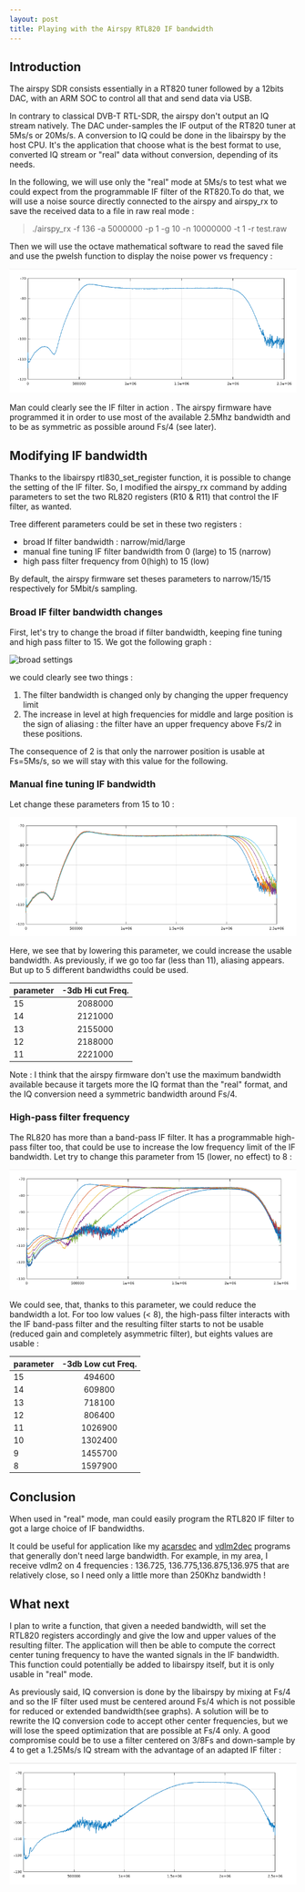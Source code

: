 ```yaml
---
layout: post
title: Playing with the Airspy RTL820 IF bandwidth 
---
```


## Introduction
The airspy SDR consists essentially in a RT820 tuner followed by a 12bits DAC, with an ARM SOC to control all that and send data via USB.

In contrary to classical DVB-T RTL-SDR, the airspy don't output an IQ stream natively. The DAC under-samples the IF output of the RT820 tuner at 5Ms/s or 20Ms/s. A conversion to IQ could be done in the libairspy by the host CPU. It's the application that choose what is the best format to use, converted IQ stream or "real" data without conversion, depending of its needs.

In the following, we will use only the "real" mode at 5Ms/s to test what we could expect from the programmable IF filter of the RT820.To do that, we will use a noise source directly connected to the airspy and airspy_rx to save the received data to a file in raw real mode :

> ./airspy_rx -f 136 -a 5000000 -p 1 -g 10 -n 10000000 -t 1 -r test.raw

Then we will use the octave mathematical software to read the saved file and use the pwelsh function to display the noise power vs frequency :

![base response](./base.png)

Man could clearly see the IF filter in action . The airspy firmware have programmed it in order to use most of the available 2.5Mhz bandwidth and to be as symmetric as possible around Fs/4 (see later).

## Modifying IF bandwidth
Thanks to the libairspy rtl830_set_register function, it is possible to change the setting of the IF filter. So, I modified the airspy_rx command by adding parameters to set the two RL820 registers (R10 & R11) that control the IF filter, as wanted.

Tree different parameters could be set in these two registers :
* broad If filter bandwidth : narrow/mid/large
* manual fine tuning IF filter bandwidth from 0 (large) to 15 (narrow)
* high pass filter frequency from 0(high) to 15 (low)

By default, the airspy firmware set theses parameters to narrow/15/15 respectively for 5Mbit/s sampling.

### Broad IF filter bandwidth changes
First, let's try to change the broad if filter bandwidth, keeping fine tuning and high pass filter to 15. We got the following graph :

![broad settings](./broad.png)

we could clearly see two things :
1. The filter bandwidth is changed only by changing the upper frequency limit 
2. The increase in level at high frequencies for middle and large position is the sign of aliasing : the filter have an upper frequency above Fs/2 in these positions.

The consequence of 2 is that only the narrower position is usable at Fs=5Ms/s, so we will stay with this value for the following.

### Manual fine tuning IF bandwidth

Let change these parameters from 15 to 10 :

![fine settings](./fine.png)

Here, we see that by lowering this parameter, we could increase the usable bandwidth. As previously, if we go too far (less than 11), aliasing appears. But up to 5 different bandwidths could be used. 

| parameter | -3db Hi cut Freq. |
|:--------|:-------:|
| 15 | 2088000 |
| 14 | 2121000 |
| 13 | 2155000 |
| 12 | 2188000 |
| 11 | 2221000 |

Note : I think that the airspy firmware don't use the maximum bandwidth available because it targets more the IQ format than the "real" format, and the IQ conversion need a symmetric bandwidth around Fs/4.

### High-pass filter frequency
The RL820 has more than a band-pass IF filter. It has a programmable high-pass filter too, that could be use to increase the low frequency limit of the IF bandwidth.
Let try to change this parameter from 15 (lower, no effect) to 8 :

![high pass settings](./hpf.png)


We could see, that, thanks to this parameter, we could reduce the bandwidth a lot. For too low values (< 8), the high-pass filter interacts with the IF band-pass filter and the resulting filter starts to not be usable (reduced gain and completely asymmetric filter), but eights values are usable :

| parameter | -3db Low cut Freq. |
|:--------|:-------:|
| 15 | 494600 |
| 14 | 609800 |
| 13 | 718100 |
| 12 | 806400 |
| 11 | 1026900 |
| 10 | 1302400 |
| 9 | 1455700 |
| 8 | 1597900 |

## Conclusion 
When used in "real" mode, man could easily program the RTL820 IF filter to got a large choice of IF bandwidths. 

It could be useful for application like my [acarsdec](https://github.com/TLeconte/acarsdec) and [vdlm2dec](https://github.com/TLeconte/vdlm2dec) programs that generally don't need large bandwidth. For example, in my area, I receive vdlm2 on 4 frequencies : 136.725, 136.775,136.875,136.975 that are relatively close, so I need only a little more than 250Khz bandwidth !

## What next 
I plan to write a function, that given a needed bandwidth, will set the RTL820 registers accordingly and give the low and upper values of the resulting filter. The application will then be able to compute the correct center tuning frequency to have the wanted signals in the IF bandwidth.
This function could potentially be added to libairspy itself, but it is only usable in "real" mode.

As previously said, IQ conversion is done by the libairspy by mixing at Fs/4 and so the IF filter used must be centered around Fs/4 which is not possible for reduced or extended bandwidth(see graphs). A solution will be to rewrite the IQ conversion code to accept other center frequencies, but we will lose the speed optimization that are possible at Fs/4 only. A good compromise could be to use a filter centered on 3/8Fs and down-sample by 4 to get a 1.25Ms/s IQ stream with the advantage of an adapted IF filter :

![3/8Fs filter](./IQ8.png)

 






